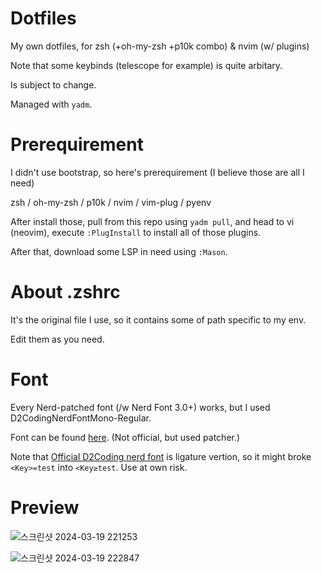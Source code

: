# Dotfiles

My own dotfiles, for zsh (+oh-my-zsh +p10k combo) & nvim (w/ plugins)

Note that some keybinds (telescope for example) is quite arbitary.

Is subject to change.

Managed with `yadm`.

# Prerequirement

I didn't use bootstrap, so here's prerequirement (I believe those are all I need)

zsh / oh-my-zsh / p10k / nvim / vim-plug / pyenv

After install those, pull from this repo using `yadm pull`, and head to vi (neovim), execute `:PlugInstall` to install all of those plugins.

After that, download some LSP in need using `:Mason`.

# About .zshrc

It's the original file I use, so it contains some of path specific to my env.

Edit them as you need.

# Font

Every Nerd-patched font (/w Nerd Font 3.0+) works, but I used D2CodingNerdFontMono-Regular.

Font can be found [here](https://github.com/dhnam/d2coding-nerd-font). (Not official, but used patcher.)

Note that [Official D2Coding nerd font](https://github.com/ryanoasis/nerd-fonts/tree/master/patched-fonts/D2Coding) is ligature vertion, so it might broke `<Key>=test` into `<Key≥test`. Use at own risk.

# Preview

![스크린샷 2024-03-19 221253](https://github.com/dhnam/dotfiles/assets/8546820/ee12758a-c104-4f21-a325-53da62cc9be2)


![스크린샷 2024-03-19 222847](https://github.com/dhnam/dotfiles/assets/8546820/108486dc-58a9-4bdb-9385-fc064ad7f12b)
